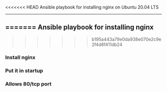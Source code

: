 <<<<<<< HEAD
Ansible playbook for installing nginx on Ubuntu 20.04 LTS
___
=======
Ansible playbook for installing nginx
---
>>>>>>> b195a443a79e0da938e070e2c9e2f4d8f411db24

### Install nginx ###
### Put it in startup ###
### Allows 80/tcp port ### 
     
